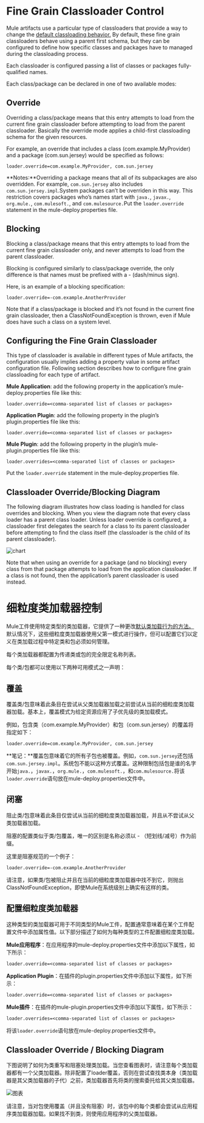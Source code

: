 # Fine Grain Classloader Control

Mule artifacts use a particular type of classloaders that provide a way to change the [default classloading behavior.](https://docs.mulesoft.com/mule-runtime/3.9/classloader-control-in-mule) By default, these fine grain classloaders behave using a parent first schema, but they can be configured to define how specific classes and packages have to managed during the classloading process.

Each classloader is configured passing a list of classes or packages fully-qualified names.

Each class/package can be declared in one of two available modes:

## Override

Overriding a class/package means that this entry attempts to load from the current fine grain classloader before attempting to load from the parent classloader. Basically the override mode applies a child-first classloading schema for the given resources.

For example, an override that includes a class (com.example.MyProvider) and a package (com.sun.jersey) would be specified as follows:

```
loader.override=com.example.MyProvider, com.sun.jersey
```

**Notes:**Overriding a package means that all of its subpackages are also overridden. For example, `com.sun.jersey` also includes `com.sun.jersey.impl`.System packages can’t be overriden in this way. This restriction covers packages who’s names start with `java.`, `javax.`, `org.mule.`, `com.mulesoft.`, and `com.mulesource.`Put the `loader.override` statement in the mule-deploy.properties file.

## Blocking

Blocking a class/package means that this entry attempts to load from the current fine grain classloader only, and never attempts to load from the parent classloader.

Blocking is configured similarly to class/package override, the only difference is that names must be prefixed with a - (dash/minus sign).

Here, is an example of a blocking specification:

```
loader.override=-com.example.AnotherProvider
```

Note that if a class/package is blocked and it’s not found in the current fine grain classloader, then a ClassNotFoundException is thrown, even if Mule does have such a class on a system level.

## Configuring the Fine Grain Classloader

This type of classloader is available in different types of Mule artifacts, the configuration usually implies adding a property value in some artifact configuration file. Following section describes how to configure fine grain classloading for each type of artifact.

**Mule Application**: add the following property in the application’s mule-deploy.properties file like this:

```
loader.override=<comma-separated list of classes or packages>
```

**Application Plugin**: add the following property in the plugin’s plugin.properties file like this:

```
loader.override=<comma-separated list of classes or packages>
```

**Mule Plugin**: add the following property in the plugin’s mule-plugin.properties file like this:

```
loader.overrides=<comma-separated list of classes or packages>
```

Put the `loader.override` statement in the mule-deploy.properties file.

## Classloader Override/Blocking Diagram

The following diagram illustrates how class loading is handled for class overrides and blocking. When you view the diagram note that every class loader has a parent class loader. Unless loader override is configured, a classloader first delegates the search for a class to its parent classloader before attempting to find the class itself (the classloader is the child of its parent classloader).

![chart](https://docs.mulesoft.com/mule-runtime/3.9/_images/chart.png)

Note that when using an override for a package (and no blocking) every class from that package attempts to load from the application classloader. If a class is not found, then the application’s parent classloader is used instead.



# 细粒度类加载器控制

Mule工件使用特定类型的类加载器，它提供了一种更改[默认类加载行为的方法。](https://docs.mulesoft.com/mule-runtime/3.9/classloader-control-in-mule)默认情况下，这些细粒度类加载器使用父第一模式进行操作，但可以配置它们以定义在类加载过程中特定类和包必须如何管理。

每个类加载器都配置为传递类或包的完全限定名称列表。

每个类/包都可以使用以下两种可用模式之一声明：

## 覆盖

覆盖类/包意味着此条目在尝试从父类加载器加载之前尝试从当前的细粒度类加载器加载。基本上，覆盖模式为给定资源应用了子优先级的类加载模式。

例如，包含类（com.example.MyProvider）和包（com.sun.jersey）的覆盖将指定如下：

```
loader.override=com.example.MyProvider, com.sun.jersey
```

**笔记：**覆盖包意味着它的所有子包也被覆盖。例如，`com.sun.jersey`还包括`com.sun.jersey.impl`。系统包不能以这种方式覆盖。这种限制包括包是谁的名字开始`java.`，`javax.`，`org.mule.`，`com.mulesoft.`，和`com.mulesource.`将该`loader.override`语句放在mule-deploy.properties文件中。

## 闭塞

阻止类/包意味着此条目仅尝试从当前的细粒度类加载器加载，并且从不尝试从父类加载器加载。

阻塞的配置类似于类/包覆盖，唯一的区别是名称必须以 - （短划线/减号）作为前缀。

这里是阻塞规范的一个例子：

```
loader.override=-com.example.AnotherProvider
```

请注意，如果类/包被阻止并且在当前的细粒度类加载器中找不到它，则抛出ClassNotFoundException，即使Mule在系统级别上确实有这样的类。

## 配置细粒度类加载器

这种类型的类加载器可用于不同类型的Mule工件，配置通常意味着在某个工件配置文件中添加属性值。以下部分描述了如何为每种类型的工件配置细粒度类加载。

**Mule应用程序**：在应用程序的mule-deploy.properties文件中添加以下属性，如下所示：

```
loader.override=<comma-separated list of classes or packages>
```

**Application Plugin**：在插件的plugin.properties文件中添加以下属性，如下所示：

```
loader.override=<comma-separated list of classes or packages>
```

**Mule插件**：在插件的mule-plugin.properties文件中添加以下属性，如下所示：

```
loader.overrides=<comma-separated list of classes or packages>
```

将该`loader.override`语句放在mule-deploy.properties文件中。

## Classloader Override / Blocking Diagram

下图说明了如何为类重写和阻塞处理类加载。当您查看图表时，请注意每个类加载器都有一个父类加载器。除非配置了loader覆盖，否则在尝试查找类本身（类加载器是其父类加载器的子代）之前，类加载器首先将类的搜索委托给其父类加载器。

![图表](https://docs.mulesoft.com/mule-runtime/3.9/_images/chart.png)

请注意，当对包使用覆盖（并且没有阻塞）时，该包中的每个类都会尝试从应用程序类加载器加载。如果找不到类，则使用应用程序的父类加载器。